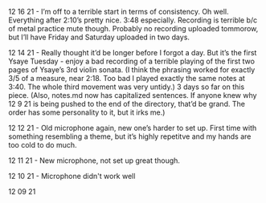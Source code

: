 12 16 21 - I’m off to a terrible start in terms of consistency. Oh well. Everything after 2:10’s pretty nice. 3:48 especially. Recording is terrible b/c of metal practice mute though. Probably no recording uploaded tommorow, but I’ll have Friday and Saturday uploaded in two days.  

12 14 21 - Really thought it’d be longer before I forgot a day. But it’s the first Ysaye Tuesday - enjoy a bad recording of a terrible playing of the first two pages of Ysaye’s 3rd violin sonata. (I think the phrasing worked for exactly 3/5 of a measure, near 2:18. Too bad I played exactly the same notes at 3:40. The whole third movement was very untidy.) 3 days so far on this piece. (Also, notes.md now has capitalized sentences. If anyone knew why 12 9 21 is being pushed to the end of the directory, that’d be grand. The order has some personality to it, but it irks me.)

12 12 21 - Old microphone again, new one’s harder to set up. First time with something resembling a theme, but it’s highly repetitve and my hands are too cold to do much. 

12 11 21 - New microphone, not set up great though. 

12 10 21 - Microphone didn't work well

12 09 21